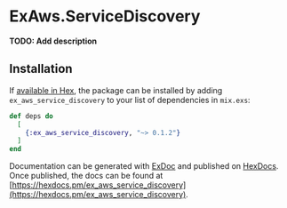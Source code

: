# ExAws.ServiceDiscovery

**TODO: Add description**

## Installation

If [available in Hex](https://hex.pm/docs/publish), the package can be installed
by adding `ex_aws_service_discovery` to your list of dependencies in `mix.exs`:

```elixir
def deps do
  [
    {:ex_aws_service_discovery, "~> 0.1.2"}
  ]
end
```

Documentation can be generated with [ExDoc](https://github.com/elixir-lang/ex_doc)
and published on [HexDocs](https://hexdocs.pm). Once published, the docs can
be found at [https://hexdocs.pm/ex_aws_service_discovery](https://hexdocs.pm/ex_aws_service_discovery).

